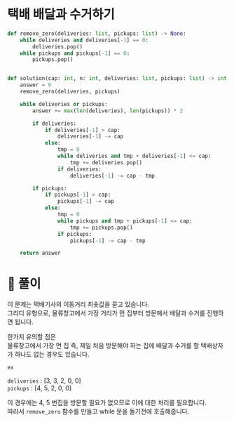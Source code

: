 # 택배 배달과 수거하기

```python
def remove_zero(deliveries: list, pickups: list) -> None:
    while deliveries and deliveries[-1] == 0:
        deliveries.pop()
    while pickups and pickups[-1] == 0:
        pickups.pop()


def solution(cap: int, n: int, deliveries: list, pickups: list) -> int:
    answer = 0
    remove_zero(deliveries, pickups)

    while deliveries or pickups:
        answer += max(len(deliveries), len(pickups)) * 2

        if deliveries:
            if deliveries[-1] > cap:
                deliveries[-1] -= cap
            else:
                tmp = 0
                while deliveries and tmp + deliveries[-1] <= cap:
                    tmp += deliveries.pop()
                if deliveries:
                    deliveries[-1] -= cap - tmp

        if pickups:
            if pickups[-1] > cap:
                pickups[-1] -= cap
            else:
                tmp = 0
                while pickups and tmp + pickups[-1] <= cap:
                    tmp += pickups.pop()
                if pickups:
                    pickups[-1] -= cap - tmp

    return answer
```

# 📌 풀이

이 문제는 택배기사의 이동거리 최솟값을 묻고 있습니다.  
그리디 유형으로, 물류창고에서 가장 거리가 먼 집부터 방문해서 배달과 수거를 진행하면 됩니다.

한가지 유의할 점은  
물류창고에서 가장 먼 집 즉, 제일 처음 방문해야 하는 집에 배달과 수거를 할 택배상자가 하나도 없는 경우도 있습니다.

`ex`

`deliveries` : [3, 3, 2, 0, 0]  
`pickups` : [4, 5, 2, 0, 0]

이 경우에는 4, 5 번집을 방문할 필요가 없으므로 이에 대한 처리를 필요합니다.  
따라서 `remove_zero` 함수를 만들고 while 문을 돌기전에 호출해줍니다.
